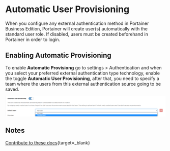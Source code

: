 # Automatic User Provisioning

When you configure any external authentication method in Portainer Business Edition, Portainer will create user(s) automatically with the standard user role. If disabled, users must be created beforehand in Portainer in order to login.

## Enabling Automatic Provisioning

To enable <b>Automatic Provisiong</b> go to settings > Authentication and when you select your preferred external authentication type technology, enable the toggle <b>Automatic User Provisioning</b>, after that, you need to specify a team where the users from this external authentication source going to be saved.

![atmp](assets/atmp.png)

## Notes

[Contribute to these docs](https://github.com/portainer/portainer-docs/blob/master/contributing.md){target=_blank}
